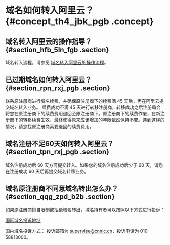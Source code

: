 # 域名如何转入阿里云？ {#concept_th4_jbk_pgb .concept}

## 域名转入阿里云的操作指导？ {#section_hfb_5ln_fgb .section}

域名转入流程，请参见 [域名转入阿里云的操作流程](../../../../../cn.zh-CN/域名转移/域名转入阿里云.md#)。

## 已过期域名如何转入阿里云？ {#section_rpn_rxj_pgb .section}

联系原注册商进行域名续费，并确保原注册商下的续费满 45 天后，再在阿里云提交域名转入业务。 续费成功不满 45 天进行转移注册商，转移成功之后注册局会将您在原注册商下的续费费用退回至原注册商下。原注册商下的续费作废，在新注册商下的转移续费生效，最终使得原来应该增加的年限依然保持不变。遇到这样的情况，请您找原注册商索要退回的续费费用。

## 域名注册不足60天如何转入阿里云？ {#section_tpn_rxj_pgb .section}

域名注册成功后 60 天方可提交转入。如果您的域名注册成功后少于 60 天，请您在注册成功 60 天后再提交域名转移业务。

## 域名原注册商不同意域名转出怎么办？ {#section_qqg_zpd_b2b .section}

如果原注册商擅自限制或拒绝域名转出，域名持有者可以按照以下方式进行投诉：

[国际域名投诉地址](http://reports.internic.net/cgi/registrars/problem-report.cgi?spm=a2c4g.11186623.2.21.VgStC5&file=problem-report.cgi)

国内域名投诉方式： 投诉邮箱为 supervise@cnnic.cn，投诉电话为 010-58813000。

